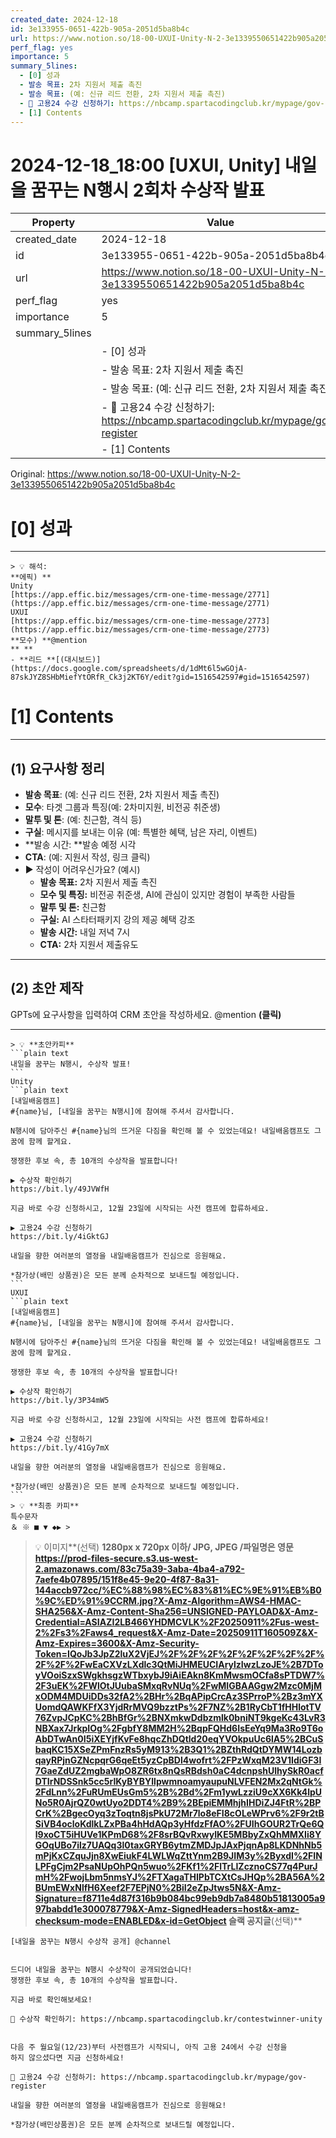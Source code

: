 ```yaml
---
created_date: 2024-12-18
id: 3e133955-0651-422b-905a-2051d5ba8b4c
url: https://www.notion.so/18-00-UXUI-Unity-N-2-3e1339550651422b905a2051d5ba8b4c
perf_flag: yes
importance: 5
summary_5lines:
  - [0] 성과
  - 발송 목표: 2차 지원서 제출 촉진
  - 발송 목표: (예: 신규 리드 전환, 2차 지원서 제출 촉진)
  - 📌 고용24 수강 신청하기: https://nbcamp.spartacodingclub.kr/mypage/gov-register
  - [1] Contents
---
```


# 2024-12-18_18:00 [UXUI, Unity] 내일을 꿈꾸는 N행시 2회차 수상작 발표

| Property | Value |
| --- | --- |
| created_date | 2024-12-18 |
| id | 3e133955-0651-422b-905a-2051d5ba8b4c |
| url | https://www.notion.so/18-00-UXUI-Unity-N-2-3e1339550651422b905a2051d5ba8b4c |
| perf_flag | yes |
| importance | 5 |
| summary_5lines | |
|  | - [0] 성과 |
|  | - 발송 목표: 2차 지원서 제출 촉진 |
|  | - 발송 목표: (예: 신규 리드 전환, 2차 지원서 제출 촉진) |
|  | - 📌 고용24 수강 신청하기: https://nbcamp.spartacodingclub.kr/mypage/gov-register |
|  | - [1] Contents |

Original: https://www.notion.so/18-00-UXUI-Unity-N-2-3e1339550651422b905a2051d5ba8b4c

# [0] 성과

---
    > 💡 해석:
    **에픽) **
    Unity
    [https://app.effic.biz/messages/crm-one-time-message/2771](https://app.effic.biz/messages/crm-one-time-message/2771)
    UXUI
    [https://app.effic.biz/messages/crm-one-time-message/2773](https://app.effic.biz/messages/crm-one-time-message/2773)
    **모수) **@mention
    ** **
    - **리드 **[(대시보드)](https://docs.google.com/spreadsheets/d/1dMt6l5wGOjA-87skJYZ8SHbMiefYtORfR_Ck3j2KT6Y/edit?gid=1516542597#gid=1516542597)

# [1] Contents

---

## **(1) 요구사항 정리**
- **발송 목표**: (예: 신규 리드 전환, 2차 지원서 제출 촉진)
- **모수**: 타겟 그룹과 특징(예: 2차미지원, 비전공 취준생)
- **말투 및 톤**:  (예: 친근함, 격식 등)
- **구실**: 메시지를 보내는 이유 (예: 특별한 혜택, 남은 자리, 이벤트)
- **발송 시간: **발송 예정 시각
- **CTA**:  (예: 지원서 작성, 링크 클릭)
- ▶ 작성이 어려우신가요? (예시)
  - **발송 목표:** 2차 지원서 제출 촉진
  - **모수 및 특징:** 비전공 취준생, AI에 관심이 있지만 경험이 부족한 사람들
  - **말투 및 톤:** 친근함
  - **구실:** AI 스타터패키지 강의 제공 혜택 강조
  - **발송 시간:** 내일 저녁 7시
  - **CTA:** 2차 지원서 제출유도

---

## (2) 초안 제작
GPTs에 요구사항을 입력하여 CRM 초안을 작성하세요.
@mention **(클릭)**

---
    > 💡 **초안카피**
    ```plain text
    내일을 꿈꾸는 N행시, 수상작 발표!
    ```
    Unity
    ```plain text
    [내일배움캠프] 
    #{name}님, [내일을 꿈꾸는 N행시]에 참여해 주셔서 감사합니다.
    
    N행시에 담아주신 #{name}님의 뜨거운 다짐을 확인해 볼 수 있었는데요! 내일배움캠프도 그 꿈에 함께 할게요.
    
    쟁쟁한 후보 속, 총 10개의 수상작을 발표합니다!
    
    ▶ 수상작 확인하기
    https://bit.ly/49JVWfH
    
    지금 바로 수강 신청하시고, 12월 23일에 시작되는 사전 캠프에 합류하세요.
    
    ▶ 고용24 수강 신청하기
    https://bit.ly/4iGktGJ
    
    내일을 향한 여러분의 열정을 내일배움캠프가 진심으로 응원해요.
    
    *참가상(배민 상품권)은 모든 분께 순차적으로 보내드릴 예정입니다.
    ```
    UXUI
    ```plain text
    [내일배움캠프] 
    #{name}님, [내일을 꿈꾸는 N행시]에 참여해 주셔서 감사합니다.
    
    N행시에 담아주신 #{name}님의 뜨거운 다짐을 확인해 볼 수 있었는데요! 내일배움캠프도 그 꿈에 함께 할게요.
    
    쟁쟁한 후보 속, 총 10개의 수상작을 발표합니다!
    
    ▶ 수상작 확인하기
    https://bit.ly/3P34mW5
    
    지금 바로 수강 신청하시고, 12월 23일에 시작되는 사전 캠프에 합류하세요!
    
    ▶ 고용24 수강 신청하기
    https://bit.ly/41Gy7mX
    
    내일을 향한 여러분의 열정을 내일배움캠프가 진심으로 응원해요.
    
    *참가상(배민 상품권)은 모든 분께 순차적으로 보내드릴 예정입니다.
    ```
    > 💡 **최종 카피**
    특수문자
    ＆ ※ ■ ▼ ◆▶ >
> 💡 이미지**(선택)  **1280px x 720px 이하/ JPG, JPEG /파일명은 영문
https://prod-files-secure.s3.us-west-2.amazonaws.com/83c75a39-3aba-4ba4-a792-7aefe4b07895/151f8e45-9e20-4f87-8a31-144accb972cc/%EC%88%98%EC%83%81%EC%9E%91%EB%B0%9C%ED%91%9CCRM.jpg?X-Amz-Algorithm=AWS4-HMAC-SHA256&X-Amz-Content-Sha256=UNSIGNED-PAYLOAD&X-Amz-Credential=ASIAZI2LB466YHDMCVLK%2F20250911%2Fus-west-2%2Fs3%2Faws4_request&X-Amz-Date=20250911T160509Z&X-Amz-Expires=3600&X-Amz-Security-Token=IQoJb3JpZ2luX2VjEJ%2F%2F%2F%2F%2F%2F%2F%2F%2F%2F%2FwEaCXVzLXdlc3QtMiJHMEUCIArylzIwzLzoJE%2B7DToyVOoiSzxSWgkhsgzWTbxybJ9iAiEAkn8KmMwsmOCfa8sPTDW7%2F3uEK%2FWlOtJUubaSMxqRvNUq%2FwMIGBAAGgw2Mzc0MjMxODM4MDUiDDs32fA2%2BHr%2BqAPipCrcAz3SPrroP%2Bz3mYXUomdQAWKFfX3YjdRrMVQ9bzztPs%2F7NZ%2B1RyCbT1fHHlotTV76ZvpJCpKC%2BhBfGr%2BNXmkwDdbzmlk0bniNT9kgeKc43LvR3NBXax7JrkpIOg%2FgbfY8MM2H%2BqpFQHd6IsEeYq9Ma3Ro9T6oAbDTwAn0I5iXEYjfKvFe8hqcZhDQtld20eqYVOkpuUc6lA5%2BCuSbaqKC15XSeZPmFnzRs5yM913%2B3Q1%2BZthRdQtDYMW14LozbqayRPjnGZNcpqrG6qeEt5yzCpBDl4wofrt%2FPzWxqM23V1IdiGF3I7GaeZdUZ2mgbaWpO8ZR6tx8nQsRBdsh0aC4dcnpshUlhySkR0acfDTIrNDSSnk5cc5rIKyBYBYllpwmnoamyaupuNLVFEN2Mx2qNtGk%2FdLnn%2FuRUmEUsGm5%2B%2Bd%2Fm1ywLzziU9cXX6Kk4lpUNo5R0AjrQZ0wtUyo2DDT4%2B9%2BEpiEMMhjhIHDiZJ4FtR%2BPCrK%2BgecOyq3zToqtn8jsPkU72Mr7lo8eFI8cOLeWPrv6%2F9r2tBSiVB4ocloKdlkLZxPBa4hHdAQp3yHfdzFfAO%2FUIhGOUR2TrQe6Ql9xoCT5iHUVe1KPmD68%2F8srBQvRxwyIKE5MBbyZxQhMMXIi8YGOqUBo7ilz7UAQq3l0taxGRYB6ytmZMDJpJAxPjqnAp8LKDNhNb5mPjKxCZquJjn8XwEiukF4LWLWqZttYnm2B9JIM3y%2ByxdI%2FINLPFgCjm2PsaNUpOhPQn5wuo%2FKf1%2FlTrLIZcznoCS77q4PurJmH%2FwojLbm5nmsYJ%2FTXagaTHIPbTCXtCsJHQp%2BA56A%2BUmEWxNlfH6Xeef2F7EPjN0%2BiI2eZpJtws5N&X-Amz-Signature=f8711e4d87f316b9b084bc99eb9db7a8480b51813005a997babdd1e300078779&X-Amz-SignedHeaders=host&x-amz-checksum-mode=ENABLED&x-id=GetObject
슬랙 공지글**(선택)**
```plain text
[내일을 꿈꾸는 N행시 수상작 공개] @channel


드디어 내일을 꿈꾸는 N행시 수상작이 공개되었습니다!
쟁쟁한 후보 속, 총 10개의 수상작을 발표합니다.

지금 바로 확인해보세요!

📌 수상작 확인하기: https://nbcamp.spartacodingclub.kr/contestwinner-unity


다음 주 월요일(12/23)부터 사전캠프가 시작되니, 아직 고용 24에서 수강 신청을
하지 않으셨다면 지금 신청하세요!

📌 고용24 수강 신청하기: https://nbcamp.spartacodingclub.kr/mypage/gov-register

내일을 향한 여러분의 열정을 내일배움캠프가 진심으로 응원해요!

*참가상(배민상품권)은 모든 분께 순차적으로 보내드릴 예정입니다.
```

